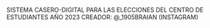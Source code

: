 SISTEMA CASERO-DIGITAL PARA LAS ELECCIONES DEL CENTRO DE ESTUDIANTES AÑO 2023
CREADOR: @_1905BRAIAN (INSTAGRAM)
